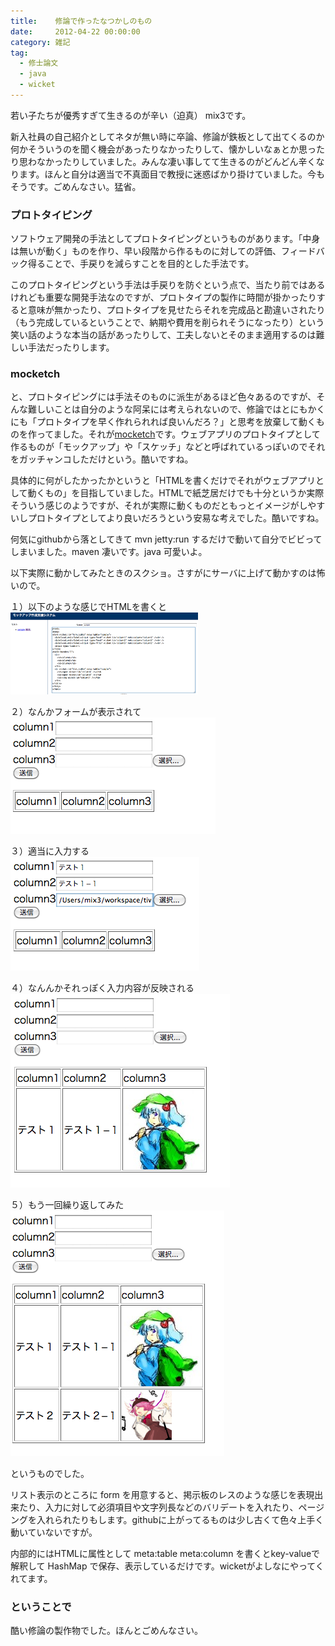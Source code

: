 ```yaml
---
title:    修論で作ったなつかしのもの
date:     2012-04-22 00:00:00
category: 雑記
tag:
  - 修士論文
  - java
  - wicket
---
```


若い子たちが優秀すぎて生きるのが辛い（迫真） mix3です。

新入社員の自己紹介としてネタが無い時に卒論、修論が鉄板として出てくるのか何かそういうのを聞く機会があったりなかったりして、懐かしいなぁとか思ったり思わなかったりしていました。みんな凄い事してて生きるのがどんどん辛くなります。ほんと自分は適当で不真面目で教授に迷惑ばかり掛けていました。今もそうです。ごめんなさい。猛省。

### プロトタイピング

ソフトウェア開発の手法としてプロトタイピングというものがあります。「中身は無いが動く」ものを作り、早い段階から作るものに対しての評価、フィードバック得ることで、手戻りを減らすことを目的とした手法です。

このプロトタイピングという手法は手戻りを防ぐという点で、当たり前ではあるけれども重要な開発手法なのですが、プロトタイプの製作に時間が掛かったりすると意味が無かったり、プロトタイプを見せたらそれを完成品と勘違いされたり（もう完成しているということで、納期や費用を削られそうになったり）という笑い話のような本当の話があったりして、工夫しないとそのまま適用するのは難しい手法だったりします。

### mocketch

と、プロトタイピングには手法そのものに派生があるほど色々あるのですが、そんな難しいことは自分のような阿呆には考えられないので、修論ではとにもかくにも「プロトタイプを早く作れられれば良いんだろ？」と思考を放棄して動くものを作ってました。それが<a href="https://github.com/mix3/mocketch">mocketch</a>です。ウェブアプリのプロトタイプとして作るものが「モックアップ」や「スケッチ」などと呼ばれているっぽいのでそれをガッチャンコしただけという。酷いですね。

具体的に何がしたかったかというと「HTMLを書くだけでそれがウェブアプリとして動くもの」を目指していました。HTMLで紙芝居だけでも十分というか実際そういう感じのようですが、それが実際に動くものだともっとイメージがしやすいしプロトタイプとしてより良いだろうという安易な考えでした。酷いですね。

何気にgithubから落としてきて mvn jetty:run するだけで動いて自分でビビってしまいました。maven 凄いです。java 可愛いよ。

以下実際に動かしてみたときのスクショ。さすがにサーバに上げて動かすのは怖いので。

１）以下のような感じでHTMLを書くと<br />
<a href="/images/20120422/mocketch1.png"><img src="/images/20120422/mocketch1.png" width="300" /></a>

２）なんかフォームが表示されて<br />
<img src="/images/20120422/mocketch2.png" />

３）適当に入力する<br />
<img src="/images/20120422/mocketch3.png" />

４）なんんかそれっぽく入力内容が反映される<br />
<img src="/images/20120422/mocketch4.png" />

５）もう一回繰り返してみた<br />
<img src="/images/20120422/mocketch5.png" />

というものでした。

リスト表示のところに form を用意すると、掲示板のレスのような感じを表現出来たり、入力に対して必須項目や文字列長などのバリデートを入れたり、ページングを入れられたりもします。githubに上がってるものは少し古くて色々上手く動いていないですが。

内部的にはHTMLに属性として meta:table meta:column を書くとkey-valueで解釈して HashMap で保存、表示しているだけです。wicketがよしなにやってくれてます。

### ということで

酷い修論の製作物でした。ほんとごめんなさい。

